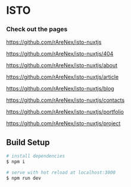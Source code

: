 # ISTO

### Check out the pages

https://github.com/rAreNex/isto-nuxtjs

https://github.com/rAreNex/isto-nuxtjs/404

https://github.com/rAreNex/isto-nuxtjs/about

https://github.com/rAreNex/isto-nuxtjs/article

https://github.com/rAreNex/isto-nuxtjs/blog

https://github.com/rAreNex/isto-nuxtjs/contacts

https://github.com/rAreNex/isto-nuxtjs/portfolio

https://github.com/rAreNex/isto-nuxtjs/project

## Build Setup

``` bash
# install dependencies
$ npm i

# serve with hot reload at localhost:3000
$ npm run dev
```	